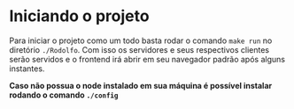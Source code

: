 # Iniciando o projeto

Para iniciar o projeto como um todo basta rodar o comando `make run` no diretório `./Rodolfo`. Com isso os servidores e seus respectivos clientes serão servidos e o frontend irá abrir em seu navegador padrão após alguns instantes.

**Caso não possua o node instalado em sua máquina é possível instalar rodando o comando `./config`**